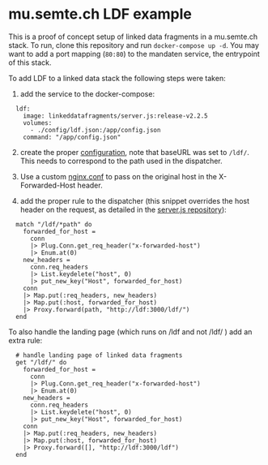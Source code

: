 # mu.semte.ch LDF example
This is a proof of concept setup of linked data fragments in a mu.semte.ch stack. To run, clone this repository and run `docker-compose up -d`. You may want to add a port mapping (`80:80`) to the mandaten service, the entrypoint of this stack.

To add LDF to a linked data stack the following steps were taken:

1. add the service to the docker-compose:
```
  ldf:
    image: linkeddatafragments/server.js:release-v2.2.5
    volumes:
      - ./config/ldf.json:/app/config.json
    command: "/app/config.json"
```

2. create the proper [configuration](config/ldf.json), note that baseURL was set to `/ldf/`. This needs to correspond to the path used in the dispatcher.

3. Use a custom [nginx.conf](config/nginx.conf) to pass on the original host in the X-Forwarded-Host header.
4. add the proper rule to the dispatcher (this snippet overrides the host header on the request, as detailed in the [server.js repository](https://github.com/LinkedDataFragments/Server.js#optional-set-up-a-reverse-proxy)):
```
  match "/ldf/*path" do
    forwarded_for_host =
      conn
      |> Plug.Conn.get_req_header("x-forwarded-host")
      |> Enum.at(0)
    new_headers =
      conn.req_headers
      |> List.keydelete("host", 0)
      |> put_new_key("Host", forwarded_for_host)
    conn
    |> Map.put(:req_headers, new_headers)
    |> Map.put(:host, forwarded_for_host)
    |> Proxy.forward(path, "http://ldf:3000/ldf/")
  end
```

To also handle the landing page (which runs on /ldf and not /ldf/ ) add an extra rule:

```
  # handle landing page of linked data fragments
  get "/ldf/" do
    forwarded_for_host =
      conn
      |> Plug.Conn.get_req_header("x-forwarded-host")
      |> Enum.at(0)
    new_headers =
      conn.req_headers
      |> List.keydelete("host", 0)
      |> put_new_key("Host", forwarded_for_host)
    conn
    |> Map.put(:req_headers, new_headers)
    |> Map.put(:host, forwarded_for_host)
    |> Proxy.forward([], "http://ldf:3000/ldf")
  end
```
